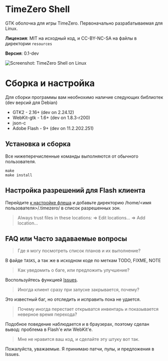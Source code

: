 TimeZero Shell
==============
GTK оболочка для игры TimeZero. Первоначально разрабатываемая для Linux.

**Лицензия**: MIT на исходный код, и CC-BY-NC-SA на файлы в директории `resources`

**Версия**: 0.1-dev


![Screenshot: TimeZero Shell on Linux](http://pic4net.com/di-EJ61TN.jpg)


Сборка и настройка
==================
Для сборки программы вам необнохимо наличие следующих библиотек (dev версий для Debian)

 - GTK2 - 2.16+ (dev on 2.24.12)
 - WebKit-gtk - 1.6+ (dev on 1.8.3-r200)
 - json-c
 - Adobe Flash - 9+ (dev on 11.2.202.251)


Установка и сборка
------------------
Все нижеперечисленные команды выполняются от обычного пользователя.

	make
	make install


Настройка разрешений для Flash клиента
--------------------------------------
Перейдите [к настройке флеша](http://www.macromedia.com/support/documentation/en/flashplayer/help/settings_manager04.html) и добавьте директорию /home/<имя пользователя>/.timezero/ в список разрешенных зон.

> Always trust files in these locations: => Edit locations... => Add location...


FAQ или Часто задаваемые вопросы
--------------------------------

> Где я могу посмотреть список планов и их выполнение?

В файде `TASKS`, а так же в исходном коде по меткам TODO, FIXME, NOTE

> Как уведомить о баге, или предложить улучшение?

Воспользуйтесь функцией [Issues](http://code.gordio.pp.ua/timezero-shell/issues?status=new&status=open).

> Иногда клиент сразу при запуске закрывается, почему?

Это известный баг, но отследить и исправить пока не удается.

> Почему иногда перестает открыватся инвентарь и показывается неверное время перехода?

Подобное поведение наблюдается и в браузерах, поэтому сделан вывод: проблема в Flash'е или WebKit'e.

> Мне не нравится ваш код, и сделайте эту штуку вот так.

Пожалуйста, уважаемые. Я принимаю патчи, пулы, и предложения в Issues.
